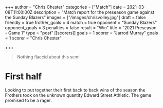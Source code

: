 +++
author = "Chris Chester"
categories = ["Match"]
date = 2021-03-08T11:00:00Z
description = "Match report for the preseason game against the Sunday Blazers"
images = ["/images/chrisvolley.jpg"]
draft = false
friendly = true
frother_goals = 4
match = true
opponent = "Sunday Blazers"
opponent_goals = 3
penalties = false
result = "Win"
title = "2021 Preseason - Game 1"
type = "post"
[[scorers]]
goals = 1
scorer = "Jarrod Murray"
goals = 1
scorer = "Chris Chester"

+++

> Nothing flaccid about this semi

# First half

Looking to put together their first back to back wins of the season the Frothers took on the unknown quantity Edward Street Athletic. The game promised to be a rager.

